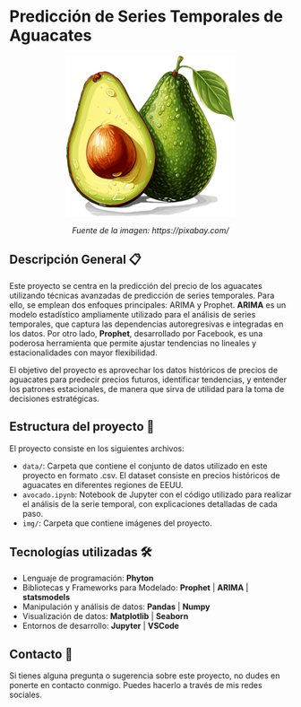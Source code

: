 # Predicción de Series Temporales de Aguacates

<p align="center">
  <img src="img/avocado.png" alt="Img" width="300px">
</p>

<p align="center">
  <i>Fuente de la imagen: https://pixabay.com/</i>
</p>

## Descripción General 📋

Este proyecto se centra en la predicción del precio de los aguacates utilizando técnicas avanzadas de predicción de series temporales. Para ello, se emplean dos enfoques principales: ARIMA y Prophet. **ARIMA** es un modelo estadístico ampliamente utilizado para el análisis de series temporales, que captura las dependencias autoregresivas e integradas en los datos. Por otro lado, **Prophet**, desarrollado por Facebook, es una poderosa herramienta que permite ajustar tendencias no lineales y estacionalidades con mayor flexibilidad.

El objetivo del proyecto es aprovechar los datos históricos de precios de aguacates para predecir precios futuros, identificar tendencias, y entender los patrones estacionales, de manera que sirva de utilidad para la toma de decisiones estratégicas.

## Estructura del proyecto 📂

El proyecto consiste en los siguientes archivos:

- ``data/``: Carpeta que contiene el conjunto de datos utilizado en este proyecto en formato .csv. El dataset consiste en precios históricos de aguacates en diferentes regiones de EEUU.
- ``avocado.ipynb``: Notebook de Jupyter con el código utilizado para realizar el análisis de la serie temporal, con explicaciones detalladas de cada paso.
- ``img/``: Carpeta que contiene imágenes del proyecto.

## Tecnologías utilizadas 🛠️

- Lenguaje de programación: **Phyton**
- Bibliotecas y Frameworks para Modelado: **Prophet** | **ARIMA** | **statsmodels**
- Manipulación y análisis de datos: **Pandas** | **Numpy**
- Visualización de datos: **Matplotlib** | **Seaborn** 
- Entornos de desarrollo: **Jupyter** | **VSCode** 

## Contacto 📧
Si tienes alguna pregunta o sugerencia sobre este proyecto, no dudes en ponerte en contacto conmigo. Puedes hacerlo a través de mis redes sociales.